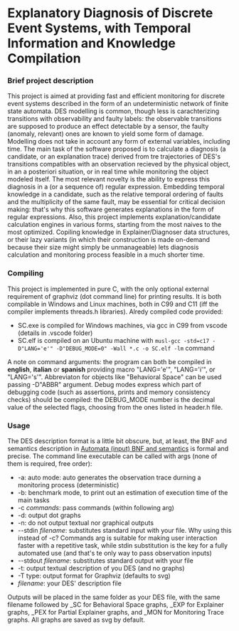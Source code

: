# Explanatory Diagnosis of Discrete Event Systems, with Temporal Information and Knowledge Compilation
### Brief project description
This project is aimed at providing fast and efficient monitoring for discrete event systems described in the form of an undeterministic network of finite state automata. DES modelling is common, though less is carachterizing transitions with observability and faulty labels: 
the observable transitions are supposed to produce an effect detectable by a sensor, the faulty (anomaly, relevant) ones are known to yield some form of damage. Modelling does not take in account any form of external variables, including time.
The main task of the software proposed is to calculate a diagnosis (a candidate, or an explanation trace) derived from tre trajectories of DES's transitions compatibles with an observation recieved by the physical object, in an a posteriori situation, or in real time while monitoring
the object modeled itself. The most relevant novelty is the ability to express this diagnosis in a (or a sequence of) regular expression. Embedding temporal knowledge in a candidate, such as the relative temporal ordering of faults and the multiplicity of the same fault, 
may be essential for critical decision making: that's why this software generates explanations in the form of regular expressions. Also, this project implements explanation/candidate calculation engines in various forms, starting from the most naives to the most optimized. 
Copiling knowledge in Explainer/Diagnoser data structures, or their lazy variants (in which their construction is made on-demand because their size might simply be unmanageable) lets diagnosis calculation and monitoring process feasible in a much shorter time.

### Compiling
This project is implemented in pure C, with the only optional external requirement of graphviz (dot command line) for printing results. It is both compilable in Windows and Linux machines, both in C99 and C11 (iff the compiler implements threads.h libraries). Alredy compiled code provided:
- SC.exe is compiled for Windows machines, via gcc in C99 from vscode (details in .vscode folder)
- SC.elf is compiled on an Ubuntu machine with ```musl-gcc -std=c17 -D"LANG='e'" -D"DEBUG_MODE=0" -Wall *.c -o SC.elf -lm``` command

A note on command arguments: the program can both be compiled in **english**, **italian** or **spanish** providing macro "LANG='e'", "LANG='i'", or "LANG='s'". Abbreviaton for objects like "Behavioral Space" can be used passing -D"ABBR" argument. Debug modes express which part of debugging code (such as assertions, prints and memory consistency checks) should be compiled: the DEBUG_MODE number is the decimal value of the selected flags, choosing from the ones listed in header.h file.

### Usage
The DES description format is a little bit obscure, but, at least, the BNF and semantics description in [Automata (input) BNF and semantics](./Automata%20(input)%20BNF%20and%20semantics.txt) is formal and precise.
The command line executable can be called with args (none of them is required, free order):
- -a: auto mode: auto generates the observation trace durning a monitoring process (deterministic)
- -b: benchmark mode, to print out an estimation of execution time of the main tasks
- -c *commands*: pass commands (within following arg)
- -d: output dot graphs
- -n: do not output textual nor graphical outputs
- --stdin *filename*: substitutes standard input with your file. Why using this instead of -c? Commands arg is suitable for making user interaction faster with a repetitive task, while stdin substitution is the key for a fully automated use (and that's te only way to pass observation inputs)
- --stdout *filename*: substitutes standard output with your file
- -t: output textual description of you DES (and no graphs)
- -T type: output format for Graphviz (defaults to svg)
- *filename*: your DES' description file

Outputs will be placed in the same folder as your DES file, with the same filename followed by _SC for Behavioral Space graphs, _EXP for Explainer graphs, _PEX for Partial Explainer graphs, and _MON for Monitoring Trace graphs. All graphs are saved as svg by default.